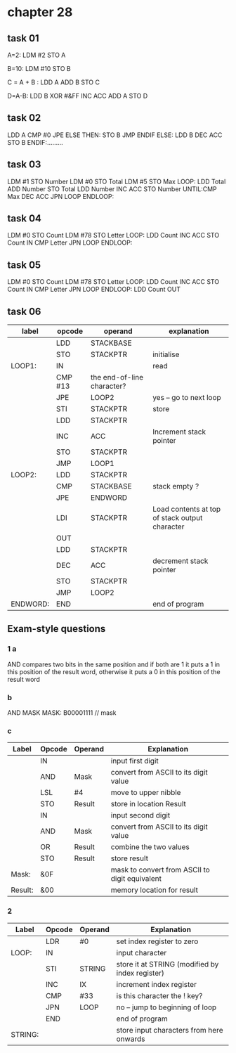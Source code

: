 # chapter 28
## task 01
A=2:
LDM #2
STO A

B=10:
LDM #10
STO B

C = A + B :
LDD A
ADD B
STO C

D=A-B:
LDD B
XOR #&FF
INC ACC 
ADD A 
STO D

## task 02
LDD A
    CMP #0
    JPE ELSE
THEN: STO B
    JMP ENDIF
ELSE: LDD B
    DEC ACC
    STO B
ENDIF:………

## task 03
LDM #1
    STO Number
    LDM #0
    STO Total
    LDM #5
    STO Max
LOOP: LDD Total
    ADD Number
    STO Total
    LDD Number
    INC ACC
    STO Number
UNTIL:CMP Max
    DEC ACC
    JPN LOOP
ENDLOOP:

## task 04
LDM #0
    STO Count
    LDM #78
    STO Letter
LOOP: LDD Count
    INC ACC
    STO Count
    IN
    CMP Letter 
    JPN LOOP
ENDLOOP:

## task 05
LDM #0
    STO Count
    LDM #78
    STO Letter
LOOP: LDD Count
    INC ACC
    STO Count
    IN
    CMP Letter 
    JPN LOOP
ENDLOOP:
    LDD Count
    OUT
    
## task 06
|label | opcode|operand|explanation|
|-|-|-|-|
||LDD| STACKBASE||
||STO| STACKPTR| initialise|
|LOOP1:| IN|| read|
||CMP #13| the end-of-line character?|
||JPE| LOOP2| yes – go to next loop|
||STI| STACKPTR| store|
||LDD| STACKPTR||
||INC| ACC| Increment stack pointer|
||STO| STACKPTR||
||JMP |LOOP1|
|LOOP2:| LDD| STACKPTR||
||CMP| STACKBASE |stack empty ?|
||JPE| ENDWORD||
||LDI |STACKPTR| Load contents at top of stack output character|
||OUT||
||LDD| STACKPTR|
||DEC |ACC| decrement stack pointer|
||STO| STACKPTR||
||JMP |LOOP2||
|ENDWORD:| END ||end of program|

## Exam-style questions
### 1 a 
AND compares two bits in the same position and if both are 1 it puts a 1 in this position of the result word, otherwise it puts a 0 in this position of the result word

### b 
AND MASK
MASK: B00001111 // mask

### c 
| Label | Opcode | Operand | Explanation |
| - | - | - | - |
|  | IN | | input first digit |
|  | AND | Mask | convert from ASCII to its digit value |
|  | LSL | #4 | move to upper nibble |
|  | STO | Result | store in location Result |
|  | IN | | input second digit |
|  | AND | Mask | convert from ASCII to its digit value |
|  | OR | Result | combine the two values |
|  | STO | Result | store result |
| Mask: | &0F |  | mask to convert from ASCII to digit equivalent |
| Result: | &00 | | memory location for result |

### 2
| Label | Opcode | Operand | Explanation |
| - | - | - | - |
|  | LDR | #0 | set index register to zero |
| LOOP: | IN |  | input character |
|  | STI | STRING | store it at STRING (modified by index register) |
|  | INC | IX | increment index register |
|  | CMP | #33 | is this character the ! key? |
|  | JPN | LOOP | no – jump to beginning of loop |
|  | END |  | end of program |
| STRING: |  |  | store input characters from here onwards |
